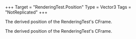+++
Target = "RenderingTest.Position"
Type = Vector3
Tags = "NotReplicated"
+++

The derived position of the RenderingTest's CFrame.	The derived position of the RenderingTest's CFrame.